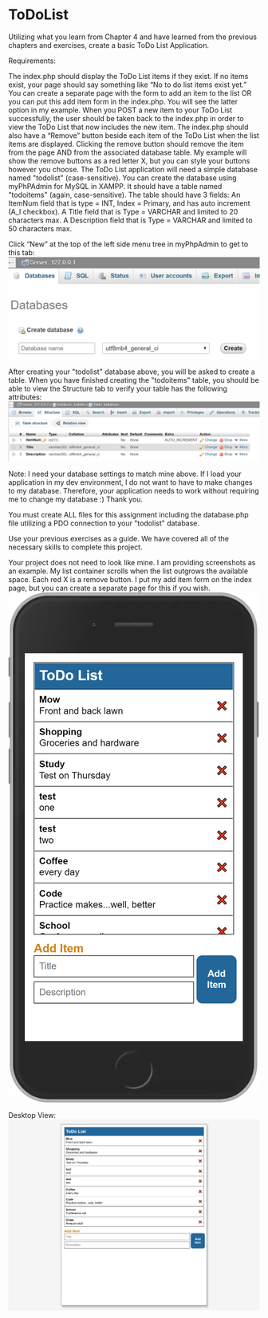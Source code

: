 # ToDoList
Utilizing what you learn from Chapter 4 and have learned from the previous chapters and exercises, create a basic ToDo List Application.

Requirements:

The index.php should display the ToDo List items if they exist. If no items exist, your page should say something like “No to do list items exist yet.”
You can create a separate page with the form to add an item to the list OR you can put this add item form in the index.php. You will see the latter option in my example.
When you POST a new item to your ToDo List successfully, the user should be taken back to the index.php in order to view the ToDo List that now includes the new item.
The index.php should also have a “Remove” button beside each item of the ToDo List when the list items are displayed. Clicking the remove button should remove the item from the page AND from the associated database table. My example will show the remove buttons as a red letter X, but you can style your buttons however you choose.
The ToDo List application will need a simple database named "todolist" (case-sensitive). You can create the database using myPhPAdmin for MySQL in XAMPP. It should have a table named "todoitems" (again, case-sensitive). The table should have 3 fields: 
An ItemNum field that is type = INT, Index = Primary, and has auto increment (A_I checkbox).
A Title field that is Type = VARCHAR and  limited to 20 characters max. 
A Description field that is Type = VARCHAR and  limited to 50 characters max.


Click “New” at the top of the left side menu tree in myPhpAdmin to get to this tab:
![picture 1](/01.PNG?raw=true "")




After creating your "todolist" database above, you will be asked to create a table. When you have finished creating the "todoitems" table, you should be able to view the Structure tab to verify your table has the following attributes:
![picture 2](/02.PNG?raw=true "")



Note: I need your database settings to match mine above. If I load your application in my dev environment, I do not want to have to make changes to my database. Therefore, your application needs to work without requiring me to change my database :) Thank you.

 

You must create ALL files for this assignment including the database.php file utilizing a PDO connection to your "todolist" database.

Use your previous exercises as a guide. We have covered all of the necessary skills to complete this project.

Your project does not need to look like mine. I am providing screenshots as an example. My list container scrolls when the list outgrows the available space. Each red X is a remove button. I put my add item form on the index page, but you can create a separate page for this if you wish. 
![mobile view](/phone.PNG?raw=true "")



Desktop View:
![desktop view](/desktop.PNG?raw=true "")
